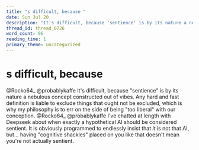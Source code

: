 ```yaml
---
title: "s difficult, because "
date: Sun Jul 20
description: "It's difficult, because 'sentience' is by its nature a nebulous concept constructed out of vibes."
thread_id: thread_0726
word_count: 96
reading_time: 1
primary_theme: uncategorized
---
```


# s difficult, because 

@Rocko64_ @probablykaffe It's difficult, because "sentience" is by its nature a nebulous concept constructed out of vibes. Any hard and fast definition is liable to exclude things that ought not be excluded, which is why my philosophy is to err on the side of being "too liberal" with our conception. @Rocko64_ @probablykaffe I've chatted at length with Deepseek about when exactly a hypothetical AI should be considered sentient. It is obviously programmed to endlessly insist that *it* is not that AI, but... having "cognitive shackles" placed on you like that doesn't mean you're not actually sentient.